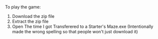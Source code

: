 To play the game:
1. Download the zip file
2. Extract the zip file
3. Open The time I got Transferered to a Starter's Maze.exe
(Intentionally made the wrong spelling so that people won't just download it)
